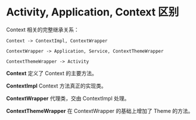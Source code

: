 # Activity, Application, Context 区别

Context 相关的完整继承关系：

```
Context -> ContextImpl, ContextWrapper

ContextWrapper -> Application, Service, ContextThemeWrapper

ContextThemeWrapper -> Activity
```

**Context** 定义了 Context 的主要方法。

**ContextImpl** Context 方法真正的实现类。

**ContextWrapper** 代理类，交由 ContextImpl 处理。

**ContextThemeWrapper** 在 ContextWrapper 的基础上增加了 Theme 的方法。
